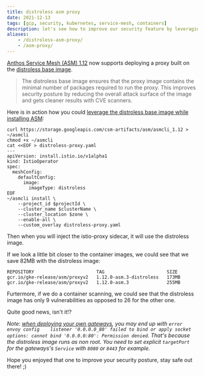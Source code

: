 ```yaml
---
title: distroless asm proxy
date: 2021-12-13
tags: [gcp, security, kubernetes, service-mesh, containers]
description: let's see how to improve our security feature by leveraging the distroless asm proxy image
aliases:
    - /distroless-asm-proxy/
    - /asm-proxy/
---
```

[Anthos Service Mesh (ASM) 1.12](https://cloud.google.com/service-mesh/docs/release-notes#December_09_2021) now supports deploying a proxy built on the [distroless base image](https://istio.io/latest/docs/ops/configuration/security/harden-docker-images/).

> The distroless base image ensures that the proxy image contains the minimal number of packages required to run the proxy. This improves security posture by reducing the overall attack surface of the image and gets cleaner results with CVE scanners.

Here is in action how you could [leverage the distroless base image while installing ASM](https://cloud.google.com/service-mesh/docs/unified-install/options/enable-optional-features#distroless_proxy_image):
```
curl https://storage.googleapis.com/csm-artifacts/asm/asmcli_1.12 > ~/asmcli
chmod +x ~/asmcli
cat <<EOF > distroless-proxy.yaml
---
apiVersion: install.istio.io/v1alpha1
kind: IstioOperator
spec:
  meshConfig:
    defaultConfig:
      image:
        imageType: distroless
EOF
~/asmcli install \
    --project_id $projectId \
    --cluster_name $clusterName \
    --cluster_location $zone \
    --enable-all \
    --custom_overlay distroless-proxy.yaml
```

Then when you will inject the istio-proxy sidecar, it will use the distroless image.

If we look a little bit closer to the container images, we could see that we save 82MB with the distroless image:
```
REPOSITORY                       TAG                       SIZE
gcr.io/gke-release/asm/proxyv2   1.12.0-asm.3-distroless   173MB
gcr.io/gke-release/asm/proxyv2   1.12.0-asm.3              255MB
```

Furtermore, if we do a container scanning, we could see that the distroless image has only 9 vulnerabilities as opposed to 26 for the other one.

Quite good news, isn't it!?

_Note: [when deploying your own gateways](https://cloud.google.com/service-mesh/docs/gateways), you may end up with `error   envoy config    listener '0.0.0.0_80' failed to bind or apply socket options: cannot bind '0.0.0.0:80': Permission denied`. That's because the distroless image runs as non root. You need to set explicit `targetPort` for the gateways's `Service` with `8080` or `8443` for example._

Hope you enjoyed that one to improve your security posture, stay safe out there! ;)